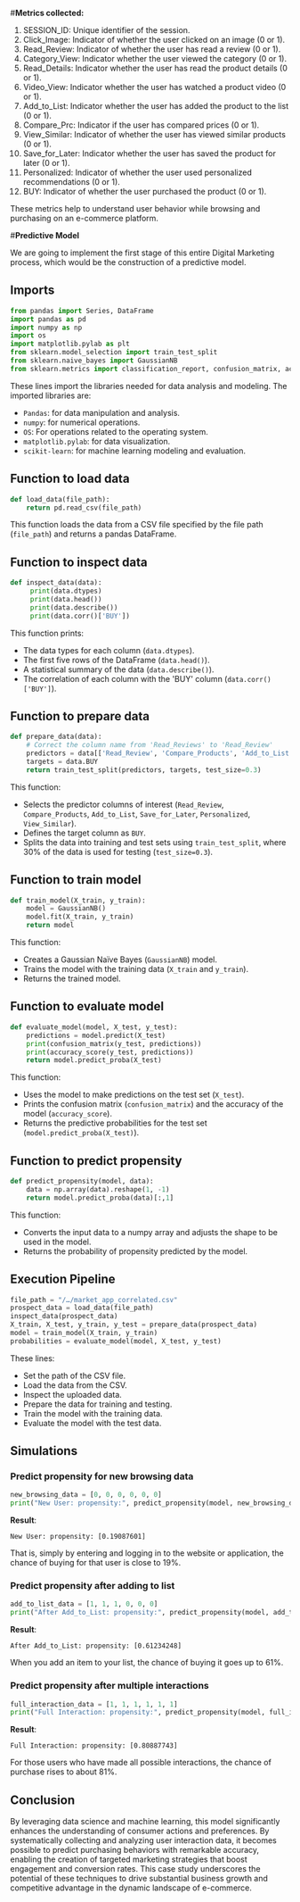 #**Metrics collected:**

1. SESSION_ID: Unique identifier of the session.
2. Click_Image: Indicator of whether the user clicked on an image (0 or 1).
3. Read_Review: Indicator of whether the user has read a review (0 or 1).
4. Category_View: Indicator whether the user viewed the category (0 or 1).
5. Read_Details: Indicator whether the user has read the product details (0 or 1).
6. Video_View: Indicator whether the user has watched a product video (0 or 1).
7. Add_to_List: Indicator whether the user has added the product to the list (0 or 1).
8. Compare_Prc: Indicator if the user has compared prices (0 or 1).
9. View_Similar: Indicator of whether the user has viewed similar products (0 or 1).
10. Save_for_Later: Indicator whether the user has saved the product for later (0 or 1).
11. Personalized: Indicator of whether the user used personalized recommendations (0 or 1).
12. BUY: Indicator of whether the user purchased the product (0 or 1).

These metrics help to understand user behavior while browsing and purchasing on an e-commerce platform. 

#**Predictive Model**

We are going to implement the first stage of this entire Digital Marketing process, which would be the construction of a predictive model. 

## Imports
```python
from pandas import Series, DataFrame
import pandas as pd
import numpy as np
import os
import matplotlib.pylab as plt
from sklearn.model_selection import train_test_split
from sklearn.naive_bayes import GaussianNB
from sklearn.metrics import classification_report, confusion_matrix, accuracy_score
```

These lines import the libraries needed for data analysis and modeling. The imported libraries are:

- `Pandas`: for data manipulation and analysis.
- `numpy`: for numerical operations.
- `OS`: For operations related to the operating system.
- `matplotlib.pylab`: for data visualization.
- `scikit-learn`: for machine learning modeling and evaluation.

## Function to load data

```python
def load_data(file_path):
    return pd.read_csv(file_path)
```

This function loads the data from a CSV file specified by the file path (`file_path`) and returns a pandas DataFrame.

## Function to inspect data

```python
def inspect_data(data):
     print(data.dtypes)
     print(data.head())
     print(data.describe())
     print(data.corr()['BUY'])
```

This function prints:

- The data types for each column (`data.dtypes`).
- The first five rows of the DataFrame (`data.head()`).
- A statistical summary of the data (`data.describe()`).
- The correlation of each column with the 'BUY' column (`data.corr()['BUY']`).

## Function to prepare data

```python
def prepare_data(data):
    # Correct the column name from 'Read_Reviews' to 'Read_Review'
    predictors = data[['Read_Review', 'Compare_Products', 'Add_to_List', 'Save_for_Later', 'Personalized', 'View_Similar']]
    targets = data.BUY
    return train_test_split(predictors, targets, test_size=0.3)
```

This function:

- Selects the predictor columns of interest (`Read_Review`, `Compare_Products`, `Add_to_List`, `Save_for_Later`, `Personalized`, `View_Similar`).
- Defines the target column as `BUY`.
- Splits the data into training and test sets using `train_test_split`, where 30% of the data is used for testing (`test_size=0.3`).

## Function to train model

```python
def train_model(X_train, y_train):
    model = GaussianNB()
    model.fit(X_train, y_train)
    return model
```

This function:

- Creates a Gaussian Naïve Bayes (`GaussianNB`) model.
- Trains the model with the training data (`X_train` and `y_train`).
- Returns the trained model.

## Function to evaluate model

```python
def evaluate_model(model, X_test, y_test):
    predictions = model.predict(X_test)
    print(confusion_matrix(y_test, predictions))
    print(accuracy_score(y_test, predictions))
    return model.predict_proba(X_test)
```

This function:

- Uses the model to make predictions on the test set (`X_test`).
- Prints the confusion matrix (`confusion_matrix`) and the accuracy of the model (`accuracy_score`).
- Returns the predictive probabilities for the test set (`model.predict_proba(X_test)`).

## Function to predict propensity

```python
def predict_propensity(model, data):
    data = np.array(data).reshape(1, -1)
    return model.predict_proba(data)[:,1]
```

This function:

- Converts the input data to a numpy array and adjusts the shape to be used in the model.
- Returns the probability of propensity predicted by the model.

## Execution Pipeline

```python
file_path = "/…/market_app_correlated.csv"
prospect_data = load_data(file_path)
inspect_data(prospect_data)
X_train, X_test, y_train, y_test = prepare_data(prospect_data)
model = train_model(X_train, y_train)
probabilities = evaluate_model(model, X_test, y_test)
```

These lines:

- Set the path of the CSV file.
- Load the data from the CSV.
- Inspect the uploaded data.
- Prepare the data for training and testing.
- Train the model with the training data.
- Evaluate the model with the test data.

## Simulations

### Predict propensity for new browsing data

```python
new_browsing_data = [0, 0, 0, 0, 0, 0]
print("New User: propensity:", predict_propensity(model, new_browsing_data))
```

**Result**:

```
New User: propensity: [0.19087601]
```

That is, simply by entering and logging in to the website or application, the chance of buying for that user is close to 19%.

### Predict propensity after adding to list

```python
add_to_list_data = [1, 1, 1, 0, 0, 0]
print("After Add_to_List: propensity:", predict_propensity(model, add_to_list_data))
```

**Result**:

```
After Add_to_List: propensity: [0.61234248]
```

When you add an item to your list, the chance of buying it goes up to 61%.

### Predict propensity after multiple interactions

```python
full_interaction_data = [1, 1, 1, 1, 1, 1]
print("Full Interaction: propensity:", predict_propensity(model, full_interaction_data))
```

**Result**:

```
Full Interaction: propensity: [0.80887743]
```

For those users who have made all possible interactions, the chance of purchase rises to about 81%.

## Conclusion

By leveraging data science and machine learning, this model significantly enhances the understanding of consumer actions and preferences. By systematically collecting and analyzing user interaction data, it becomes possible to predict purchasing behaviors with remarkable accuracy, enabling the creation of targeted marketing strategies that boost engagement and conversion rates. This case study underscores the potential of these techniques to drive substantial business growth and competitive advantage in the dynamic landscape of e-commerce.
```
